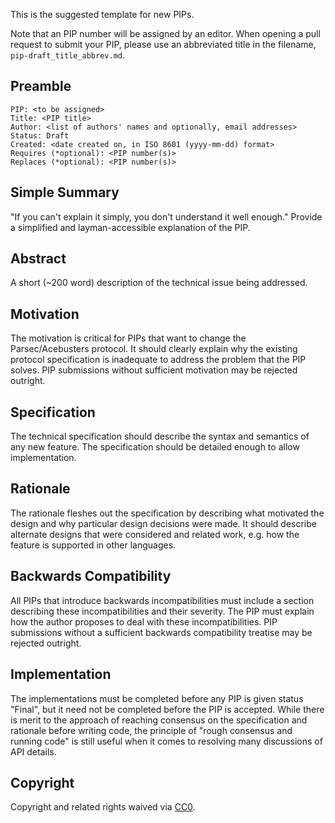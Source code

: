 This is the suggested template for new PIPs.

Note that an PIP number will be assigned by an editor. When opening a pull request to submit your PIP, please use an abbreviated title in the filename, `pip-draft_title_abbrev.md`.

## Preamble

    PIP: <to be assigned>
    Title: <PIP title>
    Author: <list of authors' names and optionally, email addresses>
    Status: Draft
    Created: <date created on, in ISO 8601 (yyyy-mm-dd) format>
    Requires (*optional): <PIP number(s)>
    Replaces (*optional): <PIP number(s)>


## Simple Summary
"If you can't explain it simply, you don't understand it well enough." Provide a simplified and layman-accessible explanation of the PIP.

## Abstract
A short (~200 word) description of the technical issue being addressed.

## Motivation
The motivation is critical for PIPs that want to change the Parsec/Acebusters protocol. It should clearly explain why the existing protocol specification is inadequate to address the problem that the PIP solves. PIP submissions without sufficient motivation may be rejected outright.

## Specification
The technical specification should describe the syntax and semantics of any new feature. The specification should be detailed enough to allow implementation.

## Rationale
The rationale fleshes out the specification by describing what motivated the design and why particular design decisions were made. It should describe alternate designs that were considered and related work, e.g. how the feature is supported in other languages.

## Backwards Compatibility
All PIPs that introduce backwards incompatibilities must include a section describing these incompatibilities and their severity. The PIP must explain how the author proposes to deal with these incompatibilities. PIP submissions without a sufficient backwards compatibility treatise may be rejected outright.


## Implementation
The implementations must be completed before any PIP is given status "Final", but it need not be completed before the PIP is accepted. While there is merit to the approach of reaching consensus on the specification and rationale before writing code, the principle of "rough consensus and running code" is still useful when it comes to resolving many discussions of API details.

## Copyright
Copyright and related rights waived via [CC0](https://creativecommons.org/publicdomain/zero/1.0/).
